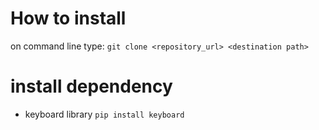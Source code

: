 # How to install
on command line type:
```git clone <repository_url> <destination path>```

# install dependency
- keyboard library
```pip install keyboard```


